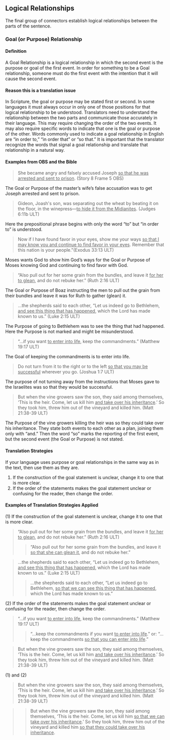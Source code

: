 ## Logical Relationships

The final group of connectors establish logical relationships between the parts of the sentence.

### Goal (or Purpose) Relationship 

#### Definition

A Goal Relationship is a logical relationship in which the second event is the purpose or goal of the first event. In order for something to be a Goal relationship, someone must do the first event with the intention that it will cause the second event.

#### Reason this is a translation issue

In Scripture, the goal or purpose may be stated first or second. In some languages it must always occur in only one of those positions for that logical relationship to be understood. Translators need to understand the relationship between the two parts and communicate those accurately in their language. This may require changing the order of the two events. It may also require specific words to indicate that one is the goal or purpose of the other. Words commonly used to indicate a goal relationship in English are “in order to,” “in order that” or “so that.” It is important that the translator recognize the words that signal a goal relationship and translate that relationship in a natural way.

#### Examples from OBS and the Bible

> She became angry and falsely accused Joseph <u>so that he was arrested and sent to prison</u>. (Story 8 Frame 5 OBS)

The Goal or Purpose of the master’s wife’s false accusation was to get Joseph arrested and sent to prison.

> Gideon, Joash's son, was separating out the wheat by beating it on the floor, in the winepress—<u>to hide it from the Midianites</u>. (Judges 6:11b ULT)

Here the prepositional phrase begins with only the word “to” but “in order to” is understood. 

> Now if I have found favor in your eyes, show me your ways <u>so that I may know you and continue to find favor in your eyes</u>. Remember that this nation is your people."(Exodus 33:13 ULT)

Moses wants God to show him God’s ways for the Goal or Purpose of Moses knowing God and continuing to find favor with God.

> “Also pull out for her some grain from the bundles, and leave it <u>for her to glean</u>, and do not rebuke her.” (Ruth 2:16 ULT)

The Goal or Purpose of Boaz instructing the men to pull out the grain from their bundles and leave it was for Ruth to gather (glean) it.

> …the shepherds said to each other, “Let us indeed go to Bethlehem, <u>and see this thing that has happened</u>, which the Lord has made known to us.” (Luke 2:15 ULT)

The Purpose of going to Bethlehem was to see the thing that had happened. Here the Purpose is not marked and might be misunderstood.

> “…if you want <u>to enter into life</u>, keep the commandments.” (Matthew 19:17 ULT)

The Goal of keeping the commandments is to enter into life. 

> Do not turn from it to the right or to the left <u>so that you may be successful</u> wherever you go. (Joshua 1:7 ULT)

The purpose of not turning away from the instructions that Moses gave to the Israelites was so that they would be successful. 

> But when the vine growers saw the son, they said among themselves, ‘This is the heir. Come, let us kill him <u>and take over his inheritance</u>.’ So they took him, threw him out of the vineyard and killed him. (Matt 21:38-39 ULT)

The Purpose of the vine growers killing the heir was so they could take over his inheritance. They state both events to each other as a plan, joining them only with “and.” Then the word “so” marks the reporting of the first event, but the second event (the Goal or Purpose) is not stated.

#### Translation Strategies

If your language uses purpose or goal relationships in the same way as in the text, then use them as they are.

1. If the construction of the goal statement is unclear, change it to one that is more clear.
2. If the order of the statements makes the goal statement unclear or confusing for the reader, then change the order.

#### Examples of Translation Strategies Applied

(1) If the construction of the goal statement is unclear, change it to one that is more clear.

> “Also pull out for her some grain from the bundles, and leave it <u>for her to glean</u>, and do not rebuke her.” (Ruth 2:16 ULT)
>> “Also pull out for her some grain from the bundles, and leave it <u>so that she can glean it</u>, and do not rebuke her.”

> …the shepherds said to each other, “Let us indeed go to Bethlehem, <u>and see this thing that has happened</u>, which the Lord has made known to us.” (Luke 2:15 ULT)
>> …the shepherds said to each other, “Let us indeed go to Bethlehem, <u>so that we can see this thing that has happened</u>, which the Lord has made known to us.”

(2) If the order of the statements makes the goal statement unclear or confusing for the reader, then change the order.

> “…if you want <u>to enter into life</u>, keep the commandments.” (Matthew 19:17 ULT)
>> “…keep the commandments if you want <u>to enter into life</u>.” or: “…keep the commandments <u>so that you can enter into life</u>.”

> But when the vine growers saw the son, they said among themselves, ‘This is the heir. Come, let us kill him <u>and take over his inheritance</u>.’ So they took him, threw him out of the vineyard and killed him. (Matt 21:38-39 ULT)

(1) and (2)

> But when the vine growers saw the son, they said among themselves, ‘This is the heir. Come, let us kill him <u>and take over his inheritance</u>.’ So they took him, threw him out of the vineyard and killed him. (Matt 21:38-39 ULT)

>> But when the vine growers saw the son, they said among themselves, ‘This is the heir. Come, let us kill him <u>so that we can take over his inheritance</u>.’ So they took him, threw him out of the vineyard and killed him <u>so that they could take over his inheritance</u>. 

